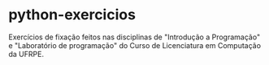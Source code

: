 # python-exercicios
Exercícios de fixação feitos nas disciplinas de "Introdução a Programação" e "Laboratório de programação" do Curso de Licenciatura em Computação da UFRPE. 
